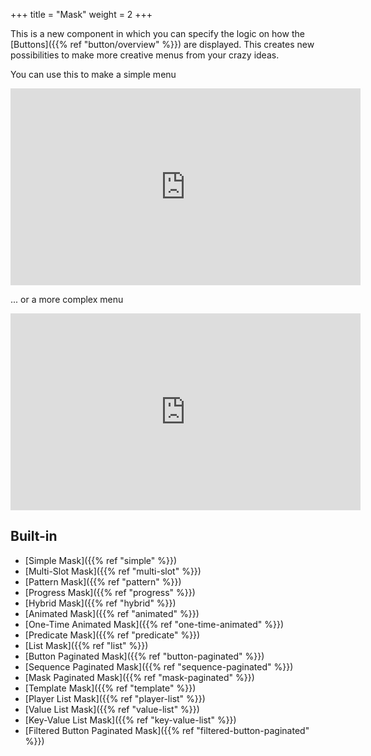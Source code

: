 +++
title = "Mask"
weight = 2
+++

This is a new component in which you can specify the logic on how the [Buttons]({{% ref "button/overview" %}}) are displayed. This creates new possibilities to make more creative menus from your crazy ideas.

You can use this to make a simple menu

<iframe width="560" height="315" src="https://www.youtube.com/embed/sJhsBfklfOE" title="YouTube video player" frameborder="0" allow="accelerometer; autoplay; clipboard-write; encrypted-media; gyroscope; picture-in-picture; web-share" allowfullscreen></iframe>

... or a more complex menu

<iframe width="560" height="315" src="https://www.youtube.com/embed/g6r73BCpMU4" title="YouTube video player" frameborder="0" allow="accelerometer; autoplay; clipboard-write; encrypted-media; gyroscope; picture-in-picture; web-share" allowfullscreen></iframe>

## Built-in

* [Simple Mask]({{% ref "simple" %}})
* [Multi-Slot Mask]({{% ref "multi-slot" %}})
* [Pattern Mask]({{% ref "pattern" %}})
* [Progress Mask]({{% ref "progress" %}})
* [Hybrid Mask]({{% ref "hybrid" %}})
* [Animated Mask]({{% ref "animated" %}})
* [One-Time Animated Mask]({{% ref "one-time-animated" %}})
* [Predicate Mask]({{% ref "predicate" %}})
* [List Mask]({{% ref "list" %}})
* [Button Paginated Mask]({{% ref "button-paginated" %}})
* [Sequence Paginated Mask]({{% ref "sequence-paginated" %}})
* [Mask Paginated Mask]({{% ref "mask-paginated" %}})
* [Template Mask]({{% ref "template" %}})
* [Player List Mask]({{% ref "player-list" %}})
* [Value List Mask]({{% ref "value-list" %}})
* [Key-Value List Mask]({{% ref "key-value-list" %}})
* [Filtered Button Paginated Mask]({{% ref "filtered-button-paginated" %}})
